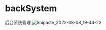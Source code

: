 # backSystem
后台系统管理
![Snipaste_2022-08-08_19-44-22](https://user-images.githubusercontent.com/92073786/183410742-54679907-fbec-48f9-90d4-2c7532c6f452.png)
